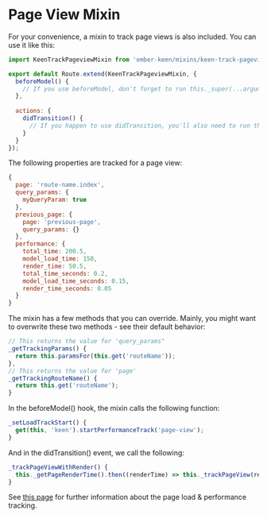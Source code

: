 # Page View Mixin

For your convenience, a mixin to track page views is also included. You can use it like this:

```js
import KeenTrackPageviewMixin from 'ember-keen/mixins/keen-track-pageview';

export default Route.extend(KeenTrackPageviewMixin, {
  beforeModel() {
    // If you use beforeModel, don't forget to run this._super(...arguments);
  },
  
  actions: {
    didTransition() {
      // If you happen to use didTransition, you'll also need to run this._super(...arguments)
    }
  }
});
```

The following properties are tracked for a page view:

```js
{
  page: 'route-name.index',
  query_params: {
    myQueryParam: true
  },
  previous_page: {
    page: 'previous-page',
    query_params: {}
  },
  performance: {
    total_time: 200.5,
    model_load_time: 150,
    render_time: 50.5,
    total_time_seconds: 0.2,
    model_load_time_seconds: 0.15,
    render_time_seconds: 0.05
  }
}
```

The mixin has a few methods that you can override. Mainly, you might want to overwrite these two methods - see their default behavior:

```js
// This returns the value for 'query_params"
_getTrackingParams() {
  return this.paramsFor(this.get('routeName'));
},
// This returns the value for 'page'
_getTrackingRouteName() {
  return this.get('routeName');
}
```

In the beforeModel() hook, the mixin calls the following function:

```js
_setLoadTrackStart() {
  get(this, 'keen').startPerformanceTrack('page-view');
}
```

And in the didTransition() event, we call the following:

```js
_trackPageViewWithRender() {
  this._getPageRenderTime().then((renderTime) => this._trackPageView(renderTime));
}
```

See [this page](performance.md) for further information about the page load & performance tracking.
